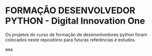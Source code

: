 # FORMAÇÃO DESENVOLVEDOR PYTHON - Digital Innovation One
Os projetos do curso de formação de desenvolvedores python foram colocados neste repositório para futuras referências e estudos.

aaa